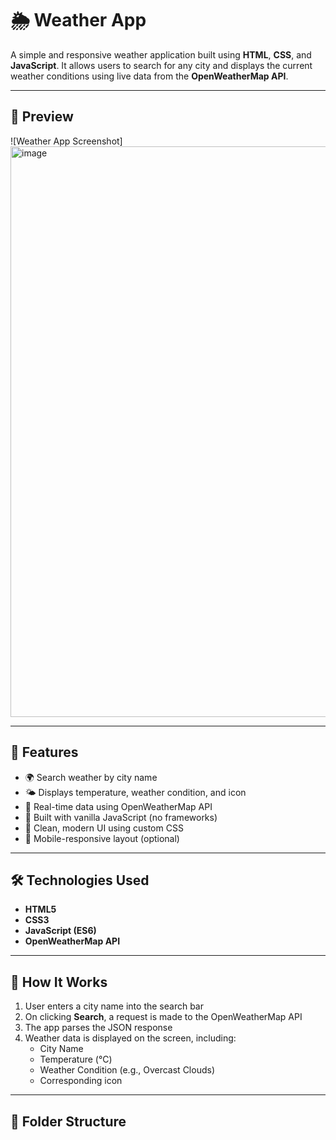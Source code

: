 # 🌦️ Weather App

A simple and responsive weather application built using **HTML**, **CSS**, and **JavaScript**. It allows users to search for any city and displays the current weather conditions using live data from the **OpenWeatherMap API**.

---

## 📸 Preview

![Weather App Screenshot]
<img width="1900" height="913" alt="image" src="https://github.com/user-attachments/assets/66a54314-b578-475c-93b3-42d6dea2f8f9" />

---

## 🚀 Features

- 🌍 Search weather by city name
- 🌤️ Displays temperature, weather condition, and icon
- 🔄 Real-time data using OpenWeatherMap API
- 🧠 Built with vanilla JavaScript (no frameworks)
- 🎨 Clean, modern UI using custom CSS
- 📱 Mobile-responsive layout (optional)

---

## 🛠️ Technologies Used

- **HTML5**
- **CSS3**
- **JavaScript (ES6)**
- **OpenWeatherMap API**

---

## 🔧 How It Works

1. User enters a city name into the search bar
2. On clicking **Search**, a request is made to the OpenWeatherMap API
3. The app parses the JSON response
4. Weather data is displayed on the screen, including:
   - City Name
   - Temperature (°C)
   - Weather Condition (e.g., Overcast Clouds)
   - Corresponding icon

---

## 📂 Folder Structure

